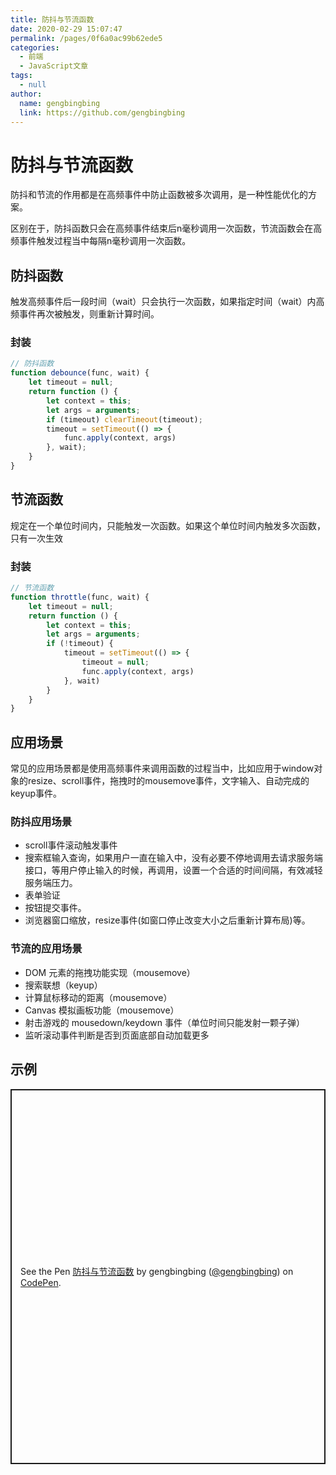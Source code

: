 ```yaml
---
title: 防抖与节流函数
date: 2020-02-29 15:07:47
permalink: /pages/0f6a0ac99b62ede5
categories: 
  - 前端
  - JavaScript文章
tags: 
  - null
author: 
  name: gengbingbing
  link: https://github.com/gengbingbing
---
```

# 防抖与节流函数

防抖和节流的作用都是在高频事件中防止函数被多次调用，是一种性能优化的方案。

区别在于，防抖函数只会在高频事件结束后n毫秒调用一次函数，节流函数会在高频事件触发过程当中每隔n毫秒调用一次函数。

<!-- more -->

## 防抖函数

触发高频事件后一段时间（wait）只会执行一次函数，如果指定时间（wait）内高频事件再次被触发，则重新计算时间。

### 封装

```js
// 防抖函数
function debounce(func, wait) {
    let timeout = null;
    return function () {
        let context = this;
        let args = arguments;
        if (timeout) clearTimeout(timeout);
        timeout = setTimeout(() => {
            func.apply(context, args)
        }, wait);
    }
}
```



## 节流函数

规定在一个单位时间内，只能触发一次函数。如果这个单位时间内触发多次函数，只有一次生效

### 封装

```js
// 节流函数
function throttle(func, wait) {
    let timeout = null;
    return function () {
        let context = this;
        let args = arguments;
        if (!timeout) {
            timeout = setTimeout(() => {
                timeout = null;
                func.apply(context, args)
            }, wait)
        }
    }
}
```





## 应用场景

常见的应用场景都是使用高频事件来调用函数的过程当中，比如应用于window对象的resize、scroll事件，拖拽时的mousemove事件，文字输入、自动完成的keyup事件。

### 防抖应用场景

- scroll事件滚动触发事件
- 搜索框输入查询，如果用户一直在输入中，没有必要不停地调用去请求服务端接口，等用户停止输入的时候，再调用，设置一个合适的时间间隔，有效减轻服务端压力。
- 表单验证
- 按钮提交事件。
- 浏览器窗口缩放，resize事件(如窗口停止改变大小之后重新计算布局)等。

### 节流的应用场景

- DOM 元素的拖拽功能实现（mousemove）
- 搜索联想（keyup）
- 计算鼠标移动的距离（mousemove）
- Canvas 模拟画板功能（mousemove）
- 射击游戏的 mousedown/keydown 事件（单位时间只能发射一颗子弹）
- 监听滚动事件判断是否到页面底部自动加载更多



## 示例

<p class="codepen" data-height="600" data-theme-id="light" data-default-tab="result" data-user="gengbingbing" data-slug-hash="QWbgLMP" style="height: 600px; box-sizing: border-box; display: flex; align-items: center; justify-content: center; border: 2px solid; margin: 1em 0; padding: 1em;" data-pen-title="防抖与节流函数">
  <span>See the Pen <a href="https://codepen.io/gengbingbing/pen/QWbgLMP">
  防抖与节流函数</a> by gengbingbing (<a href="https://codepen.io/gengbingbing">@gengbingbing</a>)
  on <a href="https://codepen.io">CodePen</a>.</span>
</p>
<script async src="https://static.codepen.io/assets/embed/ei.js"></script>
